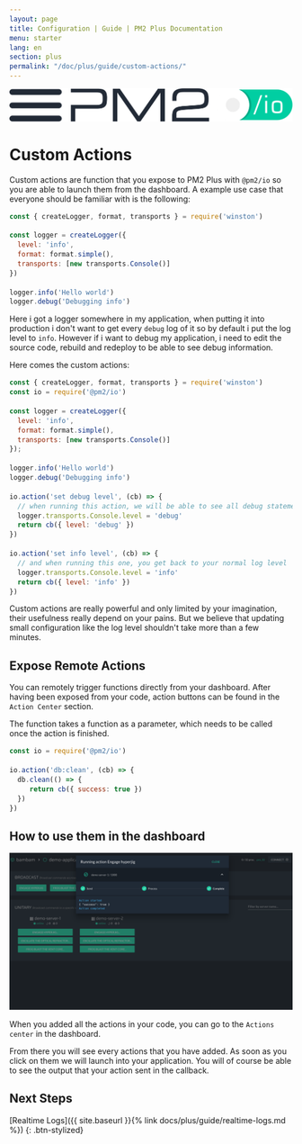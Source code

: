```yaml
---
layout: page
title: Configuration | Guide | PM2 Plus Documentation
menu: starter
lang: en
section: plus
permalink: "/doc/plus/guide/custom-actions/"
---
```


![pm2io](https://raw.githubusercontent.com/keymetrics/branding/master/logos/pm2ioAPM/io-white.png)

# Custom Actions

Custom actions are function that you expose to PM2 Plus with `@pm2/io` so you are able to launch them from the dashboard.
A example use case that everyone should be familiar with is the following:

```javascript
const { createLogger, format, transports } = require('winston')

const logger = createLogger({
  level: 'info',
  format: format.simple(),
  transports: [new transports.Console()]
})

logger.info('Hello world')
logger.debug('Debugging info')
```

Here i got a logger somewhere in my application, when putting it into production i don't want to get every `debug` log of it so by default i put the log level to `info`.
However if i want to debug my application, i need to edit the source code, rebuild and redeploy to be able to see debug information.

Here comes the custom actions:

```javascript
const { createLogger, format, transports } = require('winston')
const io = require('@pm2/io')

const logger = createLogger({
  level: 'info',
  format: format.simple(),
  transports: [new transports.Console()]
});

logger.info('Hello world')
logger.debug('Debugging info')

io.action('set debug level', (cb) => {
  // when running this action, we will be able to see all debug statement
  logger.transports.Console.level = 'debug'
  return cb({ level: 'debug' })
})

io.action('set info level', (cb) => {
  // and when running this one, you get back to your normal log level
  logger.transports.Console.level = 'info'
  return cb({ level: 'info' })
})
```

Custom actions are really powerful and only limited by your imagination, their usefulness really depend on your pains.
But we believe that updating small configuration like the log level shouldn't take more than a few minutes.

## Expose Remote Actions

You can remotely trigger functions directly from your dashboard. After having been exposed from your code, action buttons can be found in the `Action Center` section.

The function takes a function as a parameter, which needs to be called once the action is finished.

```javascript
const io = require('@pm2/io')

io.action('db:clean', (cb) => {
  db.clean(() => {
     return cb({ success: true })
  })
})
```

## How to use them in the dashboard

![remote action](https://raw.githubusercontent.com/keymetrics/branding/master/screenshots/plus/actionCenter/actionCenter.png)

When you added all the actions in your code, you can go to the `Actions center` in the dashboard.

From there you will see every actions that you have added. As soon as you click on them we will launch into your application.
You will of course be able to see the output that your action sent in the callback.

## Next Steps

[Realtime Logs]({{ site.baseurl }}{% link docs/plus/guide/realtime-logs.md %})
{: .btn-stylized}
